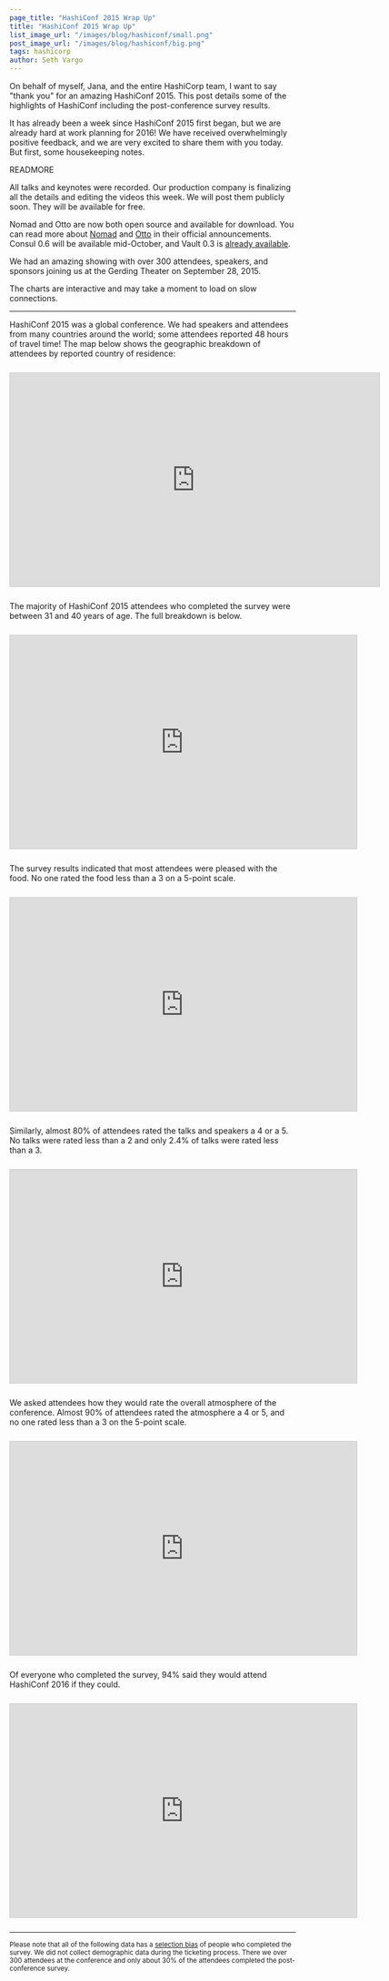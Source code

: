 ```yaml
---
page_title: "HashiConf 2015 Wrap Up"
title: "HashiConf 2015 Wrap Up"
list_image_url: "/images/blog/hashiconf/small.png"
post_image_url: "/images/blog/hashiconf/big.png"
tags: hashicorp
author: Seth Vargo
---
```


<style type="text/css">
  .hashiconf-survey-chart {
    border: 1px solid #ccc;
    display: block;
    margin: 25px auto;
  }
</style>

On behalf of myself, Jana, and the entire HashiCorp team, I want to say
"thank you" for an amazing HashiConf 2015. This post details some of the
highlights of HashiConf including the post-conference survey results.

It has already been a week since HashiConf 2015 first began, but we are already
hard at work planning for 2016! We have received overwhelmingly positive
feedback, and we are very excited to share them with you today. But first, some
housekeeping notes.

READMORE

All talks and keynotes were recorded. Our production company is finalizing all
the details and editing the videos this week. We will post them publicly soon.
They will be available for free.

Nomad and Otto are now both open source and available for download. You can read
more about [Nomad](/blog/nomad.html) and [Otto](/blog/otto.html) in their
official announcements. Consul 0.6 will be available mid-October, and Vault 0.3
is [already available](/blog/vault-0.3.html).

We had an amazing showing with over 300 attendees, speakers, and sponsors joining
us at the Gerding Theater on September 28, 2015.

The charts are interactive and may take a moment to load on slow connections.

- - -

HashiConf 2015 was a global conference. We had speakers and attendees from many
countries around the world; some attendees reported 48 hours of travel time! The
map below shows the geographic breakdown of attendees by reported country of
residence:

<iframe src="https://docs.google.com/spreadsheets/d/1XbkPJWQo0uuYTlZpjRlrqpuIIA3-wY8VJzPxFns28xg/pubchart?oid=887877220&amp;format=interactive" border="0" height="375" width="650" frameBorder="0" seamless="seamless" class="hashiconf-survey-chart"></iframe>

The majority of HashiConf 2015 attendees who completed the survey were between
31 and 40 years of age. The full breakdown is below.

<iframe src="https://docs.google.com/spreadsheets/d/1XbkPJWQo0uuYTlZpjRlrqpuIIA3-wY8VJzPxFns28xg/pubchart?oid=1907427423&amp;format=interactive" border="0" height="375" width="610" frameBorder="0" seamless="seamless" class="hashiconf-survey-chart"></iframe>

The survey results indicated that most attendees were pleased with the food. No
one rated the food less than a 3 on a 5-point scale.

<iframe src="https://docs.google.com/spreadsheets/d/1XbkPJWQo0uuYTlZpjRlrqpuIIA3-wY8VJzPxFns28xg/pubchart?oid=1883362705&amp;format=interactive" border="0" height="375" width="610" frameBorder="0" seamless="seamless" class="hashiconf-survey-chart"></iframe>

Similarly, almost 80% of attendees rated the talks and speakers a 4 or a 5. No
talks were rated less than a 2 and only 2.4% of talks were rated less than a 3.

<iframe src="https://docs.google.com/spreadsheets/d/1XbkPJWQo0uuYTlZpjRlrqpuIIA3-wY8VJzPxFns28xg/pubchart?oid=312362524&amp;format=interactive" border="0" height="375" width="610" frameBorder="0" seamless="seamless" class="hashiconf-survey-chart"></iframe>

We asked attendees how they would rate the overall atmosphere of the conference.
Almost 90% of attendees rated the atmosphere a 4 or 5, and no one rated less
than a 3 on the 5-point scale.

<iframe src="https://docs.google.com/spreadsheets/d/1XbkPJWQo0uuYTlZpjRlrqpuIIA3-wY8VJzPxFns28xg/pubchart?oid=389171319&amp;format=interactive" border="0" height="375" width="610" frameBorder="0" seamless="seamless" class="hashiconf-survey-chart"></iframe>

Of everyone who completed the survey, 94% said they would attend HashiConf 2016
if they could.

<iframe src="https://docs.google.com/spreadsheets/d/1XbkPJWQo0uuYTlZpjRlrqpuIIA3-wY8VJzPxFns28xg/pubchart?oid=2095242513&amp;format=interactive" border="0" height="375" width="610" frameBorder="0" seamless="seamless" class="hashiconf-survey-chart"></iframe>

- - -

<sup>Please note that all of the following data has a
[selection bias](https://en.wikipedia.org/wiki/Selection_bias) of people who
completed the survey. We did not collect demographic data during the ticketing
process. There we over 300 attendees at the conference and only about 30% of
the attendees completed the post-conference survey.</sup>
